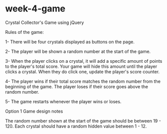 # week-4-game
Crystal Collector's Game using jQuery

Rules of the game:

1- There will be four crystals displayed as buttons on the page. 

2- The player will be shown a random number at the start of the game.

3- When the player clicks on a crystal, it will add a specific amount of points to the player's total score. 
	Your game will hide this amount until the player clicks a crystal.
	When they do click one, update the player's score counter.

4- The player wins if their total score matches the random number from the beginning of the game.
	The player loses if their score goes above the random number.

5- The game restarts whenever the player wins or loses.

Option 1 Game design notes

The random number shown at the start of the game should be between 19 - 120.
Each crystal should have a random hidden value between 1 - 12.